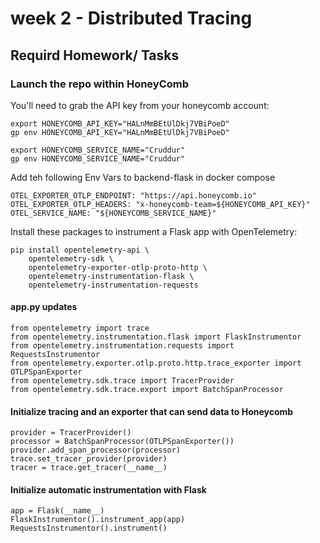 # week 2  - Distributed Tracing 

## Requird Homework/ Tasks

### Launch the repo within HoneyComb

You'll need to grab the API key from your honeycomb account:

```
export HONEYCOMB_API_KEY="HALnMmBEtUlDkj7VBiPoeD"
gp env HONEYCOMB_API_KEY="HALnMmBEtUlDkj7VBiPoeD"

export HONEYCOMB_SERVICE_NAME="Cruddur"
gp env HONEYCOMB_SERVICE_NAME="Cruddur"

```

Add teh following Env Vars to backend-flask in docker compose

```
OTEL_EXPORTER_OTLP_ENDPOINT: "https://api.honeycomb.io"
OTEL_EXPORTER_OTLP_HEADERS: "x-honeycomb-team=${HONEYCOMB_API_KEY}"
OTEL_SERVICE_NAME: "${HONEYCOMB_SERVICE_NAME}"

```

Install these packages to instrument a Flask app with OpenTelemetry:

```
pip install opentelemetry-api \
    opentelemetry-sdk \
    opentelemetry-exporter-otlp-proto-http \
    opentelemetry-instrumentation-flask \
    opentelemetry-instrumentation-requests
```    

#### app.py updates

```
from opentelemetry import trace
from opentelemetry.instrumentation.flask import FlaskInstrumentor
from opentelemetry.instrumentation.requests import RequestsInstrumentor
from opentelemetry.exporter.otlp.proto.http.trace_exporter import OTLPSpanExporter
from opentelemetry.sdk.trace import TracerProvider
from opentelemetry.sdk.trace.export import BatchSpanProcessor

```
#### Initialize tracing and an exporter that can send data to Honeycomb

```
provider = TracerProvider()
processor = BatchSpanProcessor(OTLPSpanExporter())
provider.add_span_processor(processor)
trace.set_tracer_provider(provider)
tracer = trace.get_tracer(__name__)

```

#### Initialize automatic instrumentation with Flask

```
app = Flask(__name__)
FlaskInstrumentor().instrument_app(app)
RequestsInstrumentor().instrument()

```
